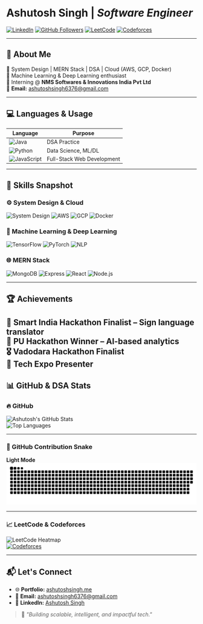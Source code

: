 # **Ashutosh Singh** | *Software Engineer*

[![LinkedIn](https://img.shields.io/badge/LinkedIn-Profile-blue?style=flat&logo=linkedin)](https://www.linkedin.com/in/ashutosh-singh-7945812b2/)
[![GitHub Followers](https://img.shields.io/github/followers/ashutosh-engineer?label=Follow&style=social)](https://github.com/nashutosh)
[![LeetCode](https://img.shields.io/badge/LeetCode-Profile-orange?style=flat&logo=leetcode)](https://leetcode.com/u/Ashu054/)
[![Codeforces](https://img.shields.io/badge/Codeforces-ashutoshsingh6376-blue?style=flat&logo=codeforces)](https://codeforces.com/profile/ashutoshsingh6376)

---

## 🧠 About Me

🔧 System Design | MERN Stack | DSA | Cloud (AWS, GCP, Docker)  
🧪 Machine Learning & Deep Learning enthusiast  
📍 Interning @ **NMS Softwares & Innovations India Pvt Ltd**  
📧 **Email:** ashutoshsingh6376@gmail.com

---

## 💻 Languages & Usage

| Language | Purpose |
|----------|---------|
| ![Java](https://img.shields.io/badge/Java-007396?style=for-the-badge&logo=java&logoColor=white) | DSA Practice |
| ![Python](https://img.shields.io/badge/Python-3776AB?style=for-the-badge&logo=python&logoColor=white) | Data Science, ML/DL |
| ![JavaScript](https://img.shields.io/badge/JavaScript-F7DF1E?style=for-the-badge&logo=javascript&logoColor=black) | Full-Stack Web Development |

---

## 🧠 Skills Snapshot

### ⚙️ System Design & Cloud
![System Design](https://img.shields.io/badge/System%20Design-Architecting-blue?style=for-the-badge)
![AWS](https://img.shields.io/badge/AWS-232F3E?style=for-the-badge&logo=amazonaws&logoColor=white)
![GCP](https://img.shields.io/badge/GCP-4285F4?style=for-the-badge&logo=googlecloud&logoColor=white)
![Docker](https://img.shields.io/badge/Docker-2496ED?style=for-the-badge&logo=docker&logoColor=white)

### 🧠 Machine Learning & Deep Learning
![TensorFlow](https://img.shields.io/badge/TensorFlow-FF6F00?style=for-the-badge&logo=tensorflow&logoColor=white)
![PyTorch](https://img.shields.io/badge/PyTorch-EE4C2C?style=for-the-badge&logo=pytorch&logoColor=white)
![NLP](https://img.shields.io/badge/NLP-Transformers-0052CC?style=for-the-badge)

### 🌐 MERN Stack
![MongoDB](https://img.shields.io/badge/MongoDB-4EA94B?style=for-the-badge&logo=mongodb&logoColor=white)
![Express](https://img.shields.io/badge/Express.js-000000?style=for-the-badge&logo=express&logoColor=white)
![React](https://img.shields.io/badge/React-20232A?style=for-the-badge&logo=react&logoColor=61DAFB)
![Node.js](https://img.shields.io/badge/Node.js-339933?style=for-the-badge&logo=nodedotjs&logoColor=white)

---

## 🏆 Achievements

🏅 **Smart India Hackathon Finalist** – Sign language translator  
🥇 **PU Hackathon Winner** – AI-based analytics  
🎖️ **Vadodara Hackathon Finalist**  
📌 **Tech Expo Presenter**
---

## 📊 GitHub & DSA Stats

### 🔥 GitHub

![Ashutosh's GitHub Stats](https://github-readme-stats.vercel.app/api?username=ashutosh-engineer&show_icons=true&theme=radical)  
![Top Languages](https://github-readme-stats.vercel.app/api/top-langs/?username=ashutosh-engineer&layout=compact&theme=radical)

---

### 🐍 GitHub Contribution Snake

**Light Mode**  
![Snake Light](https://raw.githubusercontent.com/ashutosh-engineer/ashutosh-engineer/main/.github-snake/github-contribution-grid-snake.svg)

---

### 📈 LeetCode & Codeforces

 
![LeetCode Heatmap](https://leetcard.jacoblin.cool/Ashu054?theme=dark&font=Karma&ext=heatmap)  
[![Codeforces](https://img.shields.io/badge/Codeforces-Profile-1f8acb?style=for-the-badge&logo=codeforces&logoColor=white)](https://codeforces.com/profile/ashutoshsingh6376)

---

## 📬 Let's Connect

- 🌐 **Portfolio:** [ashutoshsingh.me](https://ashutoshsingh.me)
- 📧 **Email:** ashutoshsingh6376@gmail.com  
- 💼 **LinkedIn:** [Ashutosh Singh](https://www.linkedin.com/in/ashutosh-singh-7945812b2/)  

> 🚀 *"Building scalable, intelligent, and impactful tech."*
